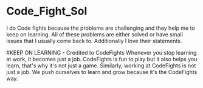 # Code_Fight_Sol
I do Code fights because the problems are challenging and they help me to keep on learning. 
All of these problems are either solved or have small issues that I usually come back to.
Additionally I love their statements.

#KEEP ON LEARNING - Credited to CodeFights
Whenever you stop learning at work, it becomes just a job. 
CodeFights is fun to play but it also helps you learn, that's why it's not just a game. 
Similarly, working at CodeFights is not just a job. We push ourselves to learn and grow because it's the CodeFights way.
